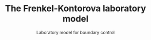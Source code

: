 ---
layout: page
title: The Frenkel-Kontorova laboratory model
subtitle:  Laboratory model for boundary control
---